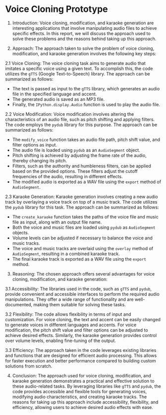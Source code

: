 # **Voice Cloning Prototype**

1. Introduction:
Voice cloning, modification, and karaoke generation are interesting applications that involve manipulating audio files to achieve specific effects. In this report, we will discuss the approach used to solve these problems and the reasons behind taking up this approach.

2. Approach:
The approach taken to solve the problem of voice cloning, modification, and karaoke generation involves the following key steps:

2.1 Voice Cloning:
The voice cloning task aims to generate audio that imitates a specific voice using a given text. To accomplish this, the code utilizes the `gTTS` (Google Text-to-Speech) library. The approach can be summarized as follows:
- The text is passed as input to the `gTTS` library, which generates an audio file in the specified language and accent.
- The generated audio is saved as an MP3 file.
- Finally, the `IPython.display.Audio` function is used to play the audio file.

2.2 Voice Modification:
Voice modification involves altering the characteristics of an audio file, such as pitch shifting and applying filters. The code employs the `pydub` library for this purpose. The approach can be summarized as follows:
- The `modify_voice` function takes an audio file path, pitch shift value, and filter options as input.
- The audio file is loaded using `pydub` as an `AudioSegment` object.
- Pitch shifting is achieved by adjusting the frame rate of the audio, thereby changing its pitch.
- Filters, such as the authority and humbleness filters, can be applied based on the provided options. These filters adjust the cutoff frequencies of the audio, resulting in different effects.
- The modified audio is exported as a WAV file using the `export` method of `AudioSegment`.

2.3 Karaoke Generation:
Karaoke generation involves creating a new audio track by overlaying a voice track on top of a music track. The code utilizes the `pydub` library for this task. The approach can be summarized as follows:
- The `create_karaoke` function takes the paths of the voice file and music file as input, along with an output file name.
- Both the voice and music files are loaded using `pydub` as `AudioSegment` objects.
- Volume levels can be adjusted if necessary to balance the voice and music tracks.
- The voice and music tracks are overlaid using the `overlay` method of `AudioSegment`, resulting in a combined karaoke track.
- The final karaoke track is exported as a WAV file using the `export` method.

3. Reasoning:
The chosen approach offers several advantages for voice cloning, modification, and karaoke generation:

3.1 Accessibility:
The libraries used in the code, such as `gTTS` and `pydub`, provide convenient and accessible interfaces to perform the required audio manipulations. They offer a wide range of functionality and are well-documented, making them suitable for solving these tasks.

3.2 Flexibility:
The code allows flexibility in terms of input and customization. For voice cloning, the text and accent can be easily changed to generate voices in different languages and accents. For voice modification, the pitch shift value and filter options can be adjusted to achieve desired effects. Similarly, the karaoke generation provides control over volume levels, enabling fine-tuning of the output.

3.3 Efficiency:
The approach taken in the code leverages existing libraries and functions that are designed for efficient audio processing. This allows for faster execution and better performance compared to building custom solutions from scratch.

4. Conclusion:
The approach used for voice cloning, modification, and karaoke generation demonstrates a practical and effective solution to these audio-related tasks.
By leveraging libraries like `gTTS` and `pydub`, the code provides accessible and flexible tools for generating voices, modifying audio characteristics, and creating karaoke tracks. The reasons for taking up this approach include accessibility, flexibility, and efficiency, allowing users to achieve desired audio effects with ease.
